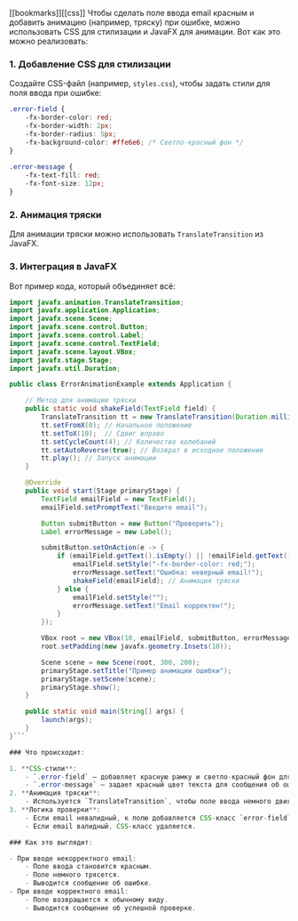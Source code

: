 [[bookmarks]][[css]]
Чтобы сделать поле ввода email красным и добавить анимацию (например, тряску) при ошибке, можно использовать CSS для стилизации и JavaFX для анимации. Вот как это можно реализовать:

### 1. Добавление CSS для стилизации

Создайте CSS-файл (например, `styles.css`), чтобы задать стили для поля ввода при ошибке:

```css ignore
.error-field {  
    -fx-border-color: red;  
    -fx-border-width: 2px;  
    -fx-border-radius: 5px;  
    -fx-background-color: #ffe6e6; /* Светло-красный фон */  
}  
  
.error-message {  
    -fx-text-fill: red;  
    -fx-font-size: 12px;  
}
```

### 2. Анимация тряски

Для анимации тряски можно использовать `TranslateTransition` из JavaFX.

### 3. Интеграция в JavaFX

Вот пример кода, который объединяет всё:

```java ignore
import javafx.animation.TranslateTransition;
import javafx.application.Application;
import javafx.scene.Scene;
import javafx.scene.control.Button;
import javafx.scene.control.Label;
import javafx.scene.control.TextField;
import javafx.scene.layout.VBox;
import javafx.stage.Stage;
import javafx.util.Duration;

public class ErrorAnimationExample extends Application {

    // Метод для анимации тряски
    public static void shakeField(TextField field) {
        TranslateTransition tt = new TranslateTransition(Duration.millis(50), field);
        tt.setFromX(0); // Начальное положение
        tt.setToX(10);  // Сдвиг вправо
        tt.setCycleCount(4); // Количество колебаний
        tt.setAutoReverse(true); // Возврат в исходное положение
        tt.play(); // Запуск анимации
    }

    @Override
    public void start(Stage primaryStage) {
        TextField emailField = new TextField();
        emailField.setPromptText("Введите email");

        Button submitButton = new Button("Проверить");
        Label errorMessage = new Label();

        submitButton.setOnAction(e -> {
            if (emailField.getText().isEmpty() || !emailField.getText().contains("@")) {
                emailField.setStyle("-fx-border-color: red;");
                errorMessage.setText("Ошибка: неверный email!");
                shakeField(emailField); // Анимация тряски
            } else {
                emailField.setStyle("");
                errorMessage.setText("Email корректен!");
            }
        });

        VBox root = new VBox(10, emailField, submitButton, errorMessage);
        root.setPadding(new javafx.geometry.Insets(10));

        Scene scene = new Scene(root, 300, 200);
        primaryStage.setTitle("Пример анимации ошибки");
        primaryStage.setScene(scene);
        primaryStage.show();
    }

    public static void main(String[] args) {
        launch(args);
    }
}```

### Что происходит:

1. **CSS-стили**:
    - `.error-field` — добавляет красную рамку и светло-красный фон для поля ввода.
    - `.error-message` — задает красный цвет текста для сообщения об ошибке.
2. **Анимация тряски**:
    - Используется `TranslateTransition`, чтобы поле ввода немного двигалось влево и вправо.
3. **Логика проверки**:
    - Если email невалидный, к полю добавляется CSS-класс `error-field`, и запускается анимация тряски.
    - Если email валидный, CSS-класс удаляется.

### Как это выглядит:

- При вводе некорректного email:
    - Поле ввода становится красным.
    - Поле немного трясется.
    - Выводится сообщение об ошибке.
- При вводе корректного email:
    - Поле возвращается к обычному виду.
    - Выводится сообщение об успешной проверке.